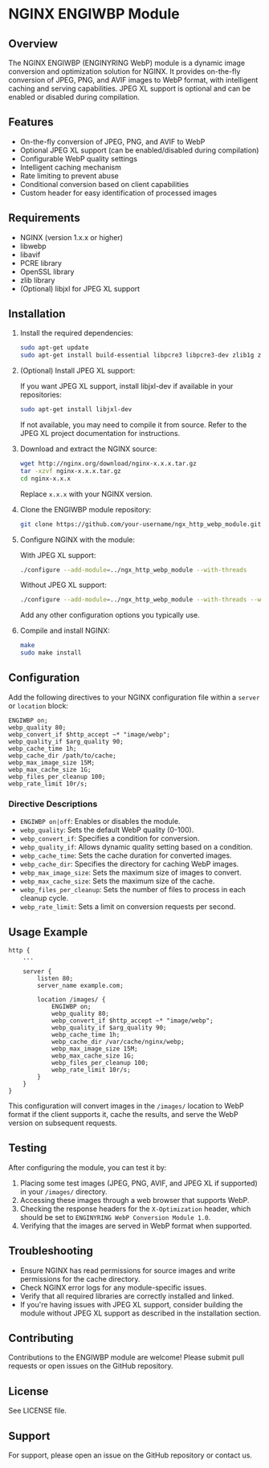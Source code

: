 # NGINX ENGIWBP Module

## Overview

The NGINX ENGIWBP (ENGINYRING WebP) module is a dynamic image conversion and optimization solution for NGINX. It provides on-the-fly conversion of JPEG, PNG, and AVIF images to WebP format, with intelligent caching and serving capabilities. JPEG XL support is optional and can be enabled or disabled during compilation.

## Features

- On-the-fly conversion of JPEG, PNG, and AVIF to WebP
- Optional JPEG XL support (can be enabled/disabled during compilation)
- Configurable WebP quality settings
- Intelligent caching mechanism
- Rate limiting to prevent abuse
- Conditional conversion based on client capabilities
- Custom header for easy identification of processed images

## Requirements

- NGINX (version 1.x.x or higher)
- libwebp
- libavif
- PCRE library
- OpenSSL library
- zlib library
- (Optional) libjxl for JPEG XL support

## Installation

1. Install the required dependencies:

   ```bash
   sudo apt-get update
   sudo apt-get install build-essential libpcre3 libpcre3-dev zlib1g zlib1g-dev libssl-dev libwebp-dev libavif-dev
   ```

2. (Optional) Install JPEG XL support:
   
   If you want JPEG XL support, install libjxl-dev if available in your repositories:
   
   ```bash
   sudo apt-get install libjxl-dev
   ```
   
   If not available, you may need to compile it from source. Refer to the JPEG XL project documentation for instructions.

3. Download and extract the NGINX source:

   ```bash
   wget http://nginx.org/download/nginx-x.x.x.tar.gz
   tar -xzvf nginx-x.x.x.tar.gz
   cd nginx-x.x.x
   ```

   Replace `x.x.x` with your NGINX version.

4. Clone the ENGIWBP module repository:

   ```bash
   git clone https://github.com/your-username/ngx_http_webp_module.git
   ```

5. Configure NGINX with the module:

   With JPEG XL support:
   ```bash
   ./configure --add-module=../ngx_http_webp_module --with-threads
   ```

   Without JPEG XL support:
   ```bash
   ./configure --add-module=../ngx_http_webp_module --with-threads --without-jxl
   ```

   Add any other configuration options you typically use.

6. Compile and install NGINX:

   ```bash
   make
   sudo make install
   ```

## Configuration

Add the following directives to your NGINX configuration file within a `server` or `location` block:

```nginx
ENGIWBP on;
webp_quality 80;
webp_convert_if $http_accept ~* "image/webp";
webp_quality_if $arg_quality 90;
webp_cache_time 1h;
webp_cache_dir /path/to/cache;
webp_max_image_size 15M;
webp_max_cache_size 1G;
webp_files_per_cleanup 100;
webp_rate_limit 10r/s;
```

### Directive Descriptions

- `ENGIWBP on|off`: Enables or disables the module.
- `webp_quality`: Sets the default WebP quality (0-100).
- `webp_convert_if`: Specifies a condition for conversion.
- `webp_quality_if`: Allows dynamic quality setting based on a condition.
- `webp_cache_time`: Sets the cache duration for converted images.
- `webp_cache_dir`: Specifies the directory for caching WebP images.
- `webp_max_image_size`: Sets the maximum size of images to convert.
- `webp_max_cache_size`: Sets the maximum size of the cache.
- `webp_files_per_cleanup`: Sets the number of files to process in each cleanup cycle.
- `webp_rate_limit`: Sets a limit on conversion requests per second.

## Usage Example

```nginx
http {
    ...

    server {
        listen 80;
        server_name example.com;

        location /images/ {
            ENGIWBP on;
            webp_quality 80;
            webp_convert_if $http_accept ~* "image/webp";
            webp_quality_if $arg_quality 90;
            webp_cache_time 1h;
            webp_cache_dir /var/cache/nginx/webp;
            webp_max_image_size 15M;
            webp_max_cache_size 1G;
            webp_files_per_cleanup 100;
            webp_rate_limit 10r/s;
        }
    }
}
```

This configuration will convert images in the `/images/` location to WebP format if the client supports it, cache the results, and serve the WebP version on subsequent requests.

## Testing

After configuring the module, you can test it by:

1. Placing some test images (JPEG, PNG, AVIF, and JPEG XL if supported) in your `/images/` directory.
2. Accessing these images through a web browser that supports WebP.
3. Checking the response headers for the `X-Optimization` header, which should be set to `ENGINYRING WebP Conversion Module 1.0`.
4. Verifying that the images are served in WebP format when supported.

## Troubleshooting

- Ensure NGINX has read permissions for source images and write permissions for the cache directory.
- Check NGINX error logs for any module-specific issues.
- Verify that all required libraries are correctly installed and linked.
- If you're having issues with JPEG XL support, consider building the module without JPEG XL support as described in the installation section.

## Contributing

Contributions to the ENGIWBP module are welcome! Please submit pull requests or open issues on the GitHub repository.

## License

See LICENSE file.

## Support

For support, please open an issue on the GitHub repository or contact us.
